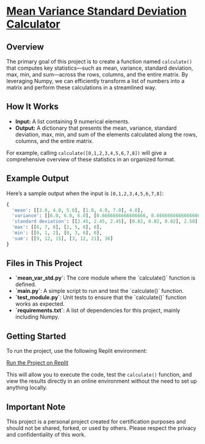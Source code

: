 # [Mean Variance Standard Deviation Calculator](https://www.freecodecamp.org/learn/data-analysis-with-python/data-analysis-with-python-projects/mean-variance-standard-deviation-calculator)

## Overview

The primary goal of this project is to create a function named `calculate()` that computes key statistics—such as mean, variance, standard deviation, max, min, and sum—across the rows, columns, and the entire matrix. By leveraging Numpy, we can efficiently transform a list of numbers into a matrix and perform these calculations in a streamlined way.

## How It Works

- **Input:** A list containing 9 numerical elements.
- **Output:** A dictionary that presents the mean, variance, standard deviation, max, min, and sum of the elements calculated along the rows, columns, and the entire matrix.

For example, calling `calculate([0,1,2,3,4,5,6,7,8])` will give a comprehensive overview of these statistics in an organized format.

## Example Output

Here’s a sample output when the input is `[0,1,2,3,4,5,6,7,8]`:

```python
{
  'mean': [[3.0, 4.0, 5.0], [1.0, 4.0, 7.0], 4.0],
  'variance': [[6.0, 6.0, 6.0], [0.6666666666666666, 0.6666666666666666, 0.6666666666666666], 6.666666666666667],
  'standard deviation': [[2.45, 2.45, 2.45], [0.82, 0.82, 0.82], 2.58],
  'max': [[6, 7, 8], [2, 5, 8], 8],
  'min': [[0, 1, 2], [0, 3, 6], 0],
  'sum': [[9, 12, 15], [3, 12, 21], 36]
}
```

## Files in This Project

- **\`mean_var_std.py\`**: The core module where the \`calculate()\` function is defined.
- **\`main.py\`**: A simple script to run and test the \`calculate()\` function.
- **\`test_module.py\`**: Unit tests to ensure that the \`calculate()\` function works as expected.
- **\`requirements.txt\`**: A list of dependencies for this project, mainly including Numpy.

## Getting Started

To run the project, use the following Replit environment:

[Run the Project on Replit](https://replit.com/@fxrdhan/Mean-Variance-Standard-Deviation-Calculator?v=1)

This will allow you to execute the code, test the `calculate()` function, and view the results directly in an online environment without the need to set up anything locally.

## Important Note

This project is a personal project created for certification purposes and should not be shared, forked, or used by others. Please respect the privacy and confidentiality of this work.
